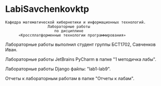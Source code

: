 # LabiSavchenkovktp

    Кафедра математической кибернетики и информационных технологий.
                       Лабораторные работы
                          по дисциплине 
          «Кроссплатформенные технологии программирования»
          
Лабораторные работы выполнил студент группы БСТ1702, Савченков Иван.

Лабораторные работы JetBrains PyCharm в папке "1 методичка лабы".

Лабораторные работы Django файлы: "lab1-lab9".

Отчеты к лабораторным работам в папке "Отчеты к лабам".
